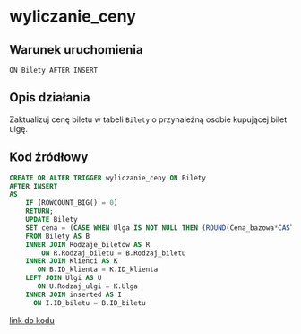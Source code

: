 # wyliczanie_ceny

## Warunek uruchomienia

`ON Bilety AFTER INSERT`

## Opis działania

Zaktualizuj cenę biletu w tabeli `Bilety` o przynależną osobie kupującej bilet ulgę.

## Kod źródłowy

```sql
CREATE OR ALTER TRIGGER wyliczanie_ceny ON Bilety
AFTER INSERT
AS
    IF (ROWCOUNT_BIG() = 0)
    RETURN;
    UPDATE Bilety
    SET cena = (CASE WHEN Ulga IS NOT NULL THEN (ROUND(Cena_bazowa*CAST((1-U.Zniżka/100.0) as MONEY),2)) ELSE R.Cena_bazowa END)
    FROM Bilety AS B
    INNER JOIN Rodzaje_biletów AS R
        ON R.Rodzaj_biletu = B.Rodzaj_biletu
    INNER JOIN Klienci AS K
       ON B.ID_klienta = K.ID_klienta
    LEFT JOIN Ulgi AS U
       ON U.Rodzaj_ulgi = K.Ulga
    INNER JOIN inserted AS I
      ON I.ID_biletu = B.ID_biletu
```

[link do kodu](../../triggers/wyliczanie_ceny.sql)
